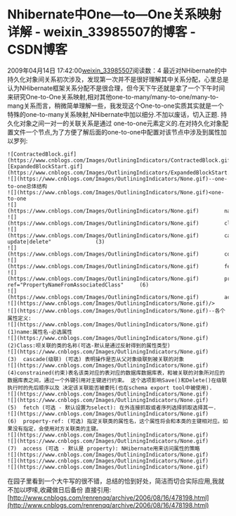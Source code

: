 # Nhibernate中One—to—One关系映射详解 - weixin_33985507的博客 - CSDN博客
2009年04月14日 17:42:00[weixin_33985507](https://me.csdn.net/weixin_33985507)阅读数：4
最近对NHibernate的中持久化对象间关系初次涉及，发现第一次并不是很好理解其中关系分配，心里总是认为NHibernate框架关系分配不是很合理，但今天下午还就是拿了一个下午时间来研究One-to-One关系映射,相对其他one-to-many/many-to-one/many-to-mang关系而言，稍微简单理解一些，我发现这个One-to-one实质其实就是一个特殊的one-to-many关系映射,NHibernate中加以细分.不加以废话，切入正题.
持久化对象之间一对一的关联关系是通过 one-to-one元素定义的.在对持久化对象配置文件一个节点,为了方便了解后面的one-to-one中配置对该节点中涉及到属性加以罗列:
```
![ContractedBlock.gif](https://www.cnblogs.com/Images/OutliningIndicators/ContractedBlock.gif)![ExpandedBlockStart.gif](https://www.cnblogs.com/Images/OutliningIndicators/ExpandedBlockStart.gif)Code
![](https://www.cnblogs.com/Images/OutliningIndicators/None.gif)--one-to-one总体结构
![](https://www.cnblogs.com/Images/OutliningIndicators/None.gif)<one-to-one
![](https://www.cnblogs.com/Images/OutliningIndicators/None.gif)        name="PropertyName"                                (1)
![](https://www.cnblogs.com/Images/OutliningIndicators/None.gif)        class="ClassName"                                  (2)
![](https://www.cnblogs.com/Images/OutliningIndicators/None.gif)        cascade="all|none|save-update|delete"              (3)
![](https://www.cnblogs.com/Images/OutliningIndicators/None.gif)        constrained="true|false"                           (4)
![](https://www.cnblogs.com/Images/OutliningIndicators/None.gif)        fetch="join|select"                                (5)
![](https://www.cnblogs.com/Images/OutliningIndicators/None.gif)        property-ref="PropertyNameFromAssociatedClass"     (6)
![](https://www.cnblogs.com/Images/OutliningIndicators/None.gif)        access="field|property|nosetter|ClassName"         (7)
![](https://www.cnblogs.com/Images/OutliningIndicators/None.gif)/>
![](https://www.cnblogs.com/Images/OutliningIndicators/None.gif)--各个属性定义:
![](https://www.cnblogs.com/Images/OutliningIndicators/None.gif)(1)name:属性名-必选属性
![](https://www.cnblogs.com/Images/OutliningIndicators/None.gif)(2)Class:呗关联的类的名称(可选-默认是通过反射得到的属性类型)
![](https://www.cnblogs.com/Images/OutliningIndicators/None.gif)(3)  cascade(级联) (可选) 表明操作是否从父对象级联到被关联的对象
![](https://www.cnblogs.com/Images/OutliningIndicators/None.gif)(4)constrained(约束)表名该类对应的表对应的数据库数据库表，和被关联的对象所对应的数据库表之间，通过一个外键引用对主键进行约束。 这个选项影响Save()和Delete()在级联执行时的先后顺序以及 决定该关联能否被委托(也在schema export tool中被使用). 
![](https://www.cnblogs.com/Images/OutliningIndicators/None.gif)
![](https://www.cnblogs.com/Images/OutliningIndicators/None.gif)(5)  fetch (可选 - 默认设置为select): 在外连接抓取或者序列选择抓取选择其一. 
![](https://www.cnblogs.com/Images/OutliningIndicators/None.gif)(6)  property-ref: (可选) 指定关联类的属性名，这个属性将会和本类的主键相对应。如果没有指定，会使用对方关联类的主键。 
![](https://www.cnblogs.com/Images/OutliningIndicators/None.gif) 
![](https://www.cnblogs.com/Images/OutliningIndicators/None.gif)(7)  access (可选 - 默认是 property): NHibernate用来访问属性的策略
![](https://www.cnblogs.com/Images/OutliningIndicators/None.gif) 
![](https://www.cnblogs.com/Images/OutliningIndicators/None.gif)
![](https://www.cnblogs.com/Images/OutliningIndicators/None.gif)
```
在园子里看到一个大牛写的很不错，总结的恰到好处，简洁而切合实际应用,我就不加以啰嗦,收藏做日后备份
直接引用:[http://www.cnblogs.com/renrenqq/archive/2006/08/16/478198.html](http://www.cnblogs.com/renrenqq/archive/2006/08/16/478198.html)
